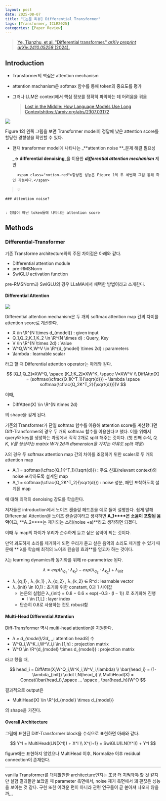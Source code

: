 ```yaml
---
layout: post
date: 2025-08-07
title: "[논문 리뷰] Differential Transformer"
tags: [Transformer, ICLR2025]
categories: [Paper Review]
---
```


> [Ye, Tianzhu, et al. "Differential transformer." ](https://arxiv.org/abs/2410.05258)[_arXiv preprint arXiv:2410.05258_](https://arxiv.org/abs/2410.05258)[ (2024).](https://arxiv.org/abs/2410.05258)



## Introduction

- Transformer의 핵심은 attention mechanism
- attention machanism은 softmax 함수를 통해 token의 중요도를 평가
- 그러나 LLM은 context에서 핵심 정보를 정확히 파악하는 데 어려움을 겪음

	> [Lost in the Middle: How Language Models Use Long Contextshttps://arxiv.org/abs/2307.03172](https://arxiv.org/abs/2307.03172)


![](https://prod-files-secure.s3.us-west-2.amazonaws.com/542b861c-36a8-4051-84e5-8804b6728dba/9083ea56-691a-4752-ae26-47f403431ac8/image.png?X-Amz-Algorithm=AWS4-HMAC-SHA256&X-Amz-Content-Sha256=UNSIGNED-PAYLOAD&X-Amz-Credential=ASIAZI2LB466Y6PUQFU2%2F20250909%2Fus-west-2%2Fs3%2Faws4_request&X-Amz-Date=20250909T121610Z&X-Amz-Expires=3600&X-Amz-Security-Token=IQoJb3JpZ2luX2VjEGsaCXVzLXdlc3QtMiJHMEUCIFsUiajYhIYM2TJPcbM9i9nXcF1s3ZmY2%2FwAhGYgQUOZAiEArC6sT84olC6rcW2LxusDclQlTN38biSqvZVmWPK0EGQqiAQI1P%2F%2F%2F%2F%2F%2F%2F%2F%2F%2FARAAGgw2Mzc0MjMxODM4MDUiDFvpTJ4KxmbWl5jVWircA6mWrEEpRIwqpVl3ETe%2Fj%2Bts%2BClVk03FGq%2FX0ax7EMY21pK0%2Fg7Cgjy3v74BWNC1ABw5t55x5oT59NmBqDrvQ2m0YxY3gjWEmpQgH4O5pIcrsO5stWquT9bSeRWf1dit9a6jB53thItnOZhEOWM2K%2FWa1VEJ4pZceW1%2B5h6xvmftrf1J%2FjxDXPjBjvO1zG1ONfxGCnfTBWcgiHpXg9V9SYFHufEYx5YF1oXUc0YAf%2BG2Wwfj21E8Q4XjMjHy%2BY35bi0bWrDUk%2FwmqHNxGWXmcyMagxZFULuDTre3OKxXXiHEm1dOppRI0pQas0Es9sz1M%2F%2Bf%2FKWFhWbwoJTVIp3hADAyVSdVFoj7a2REJt9y5bD6csGm4upc7ycR2Ba0dcYn%2BVrxyWOJhWV2gCDD6hAHsN4Euw%2BILcyNvHUFWRFxJ3o8uI2eWcWwEUWvDMXciIYHTgT905cs9WK1QweclXhOoODshuu7%2BXJynOxWNtNgdogJVAs0LUB6bChCTND%2BI%2BIv1GU76T0cIl3zTaOhSW6hj7XhB8oqtAK2N1OnImgkYikUAvLEA5d5tdQUuRDEq5MHqc1eEAWpm8ICXVS8Jcra%2BiIWSfF1DL8nnUxL7jWmsjyatHRmqKbNJc9hjGFIMM6YgMYGOqUBK%2Fp%2FshCSZ6laVITw7N6EgtaggyO2HXq7uybVYJKbpKdxHRmTLn%2F575RBpRr%2FUdq7VnQF42jZxtnLHO2dfgsjVqvcWj6zNBIPPlpeNHG2WS%2FLJCML495fAFy4FEG5p65ir6Slig0FgtS0zvnLM6iPmYSh1kBSnGiidu%2B%2B8CrKxxmcF4%2FuB%2Bj9o7IMQateuLHv5E7XfXls%2B9fciXO7hbt%2FPgA5vTgQ&X-Amz-Signature=84c7b35631e857d88c13d4a2ee78bd3512abe215e2e7cda9d5b8e47acab1ab01&X-Amz-SignedHeaders=host&x-amz-checksum-mode=ENABLED&x-id=GetObject)


Figure 1의 왼쪽 그림을 보면 Transformer model이 정답에 낮은 attention score를 할당한 경향성을 확인할 수 있다.

- 현재 transformer model에 나타나는 _**attention noise **_문제 해결 필요성

	_**→ differential denoising**_을 이용한 _**differential attention mechanism**_ 제안


		<span class="notion-red">향상된 성능은 Figure 1의 두 세번째 그림 통해 확인 가능하다.</span>


> 💡 


	### Attention noise?


	: 정답이 아닌 token들에 나타나는 attention score



## Methods



### Differential-Transformer


기존 Transforme architecture와의 주된 차이점은 아래와 같다.

- Differential attention module
- pre-RMSNorm
- SwiGLU activation function

pre-RMSNorm과 SwiGLU의 경우 LLaMA에서 채택한 방법이라고 소개한다.



#### Differential Attention


![](https://prod-files-secure.s3.us-west-2.amazonaws.com/542b861c-36a8-4051-84e5-8804b6728dba/116d70b2-1963-4810-9167-f4c7d8a06e8f/image.png?X-Amz-Algorithm=AWS4-HMAC-SHA256&X-Amz-Content-Sha256=UNSIGNED-PAYLOAD&X-Amz-Credential=ASIAZI2LB466Y6PUQFU2%2F20250909%2Fus-west-2%2Fs3%2Faws4_request&X-Amz-Date=20250909T121610Z&X-Amz-Expires=3600&X-Amz-Security-Token=IQoJb3JpZ2luX2VjEGsaCXVzLXdlc3QtMiJHMEUCIFsUiajYhIYM2TJPcbM9i9nXcF1s3ZmY2%2FwAhGYgQUOZAiEArC6sT84olC6rcW2LxusDclQlTN38biSqvZVmWPK0EGQqiAQI1P%2F%2F%2F%2F%2F%2F%2F%2F%2F%2FARAAGgw2Mzc0MjMxODM4MDUiDFvpTJ4KxmbWl5jVWircA6mWrEEpRIwqpVl3ETe%2Fj%2Bts%2BClVk03FGq%2FX0ax7EMY21pK0%2Fg7Cgjy3v74BWNC1ABw5t55x5oT59NmBqDrvQ2m0YxY3gjWEmpQgH4O5pIcrsO5stWquT9bSeRWf1dit9a6jB53thItnOZhEOWM2K%2FWa1VEJ4pZceW1%2B5h6xvmftrf1J%2FjxDXPjBjvO1zG1ONfxGCnfTBWcgiHpXg9V9SYFHufEYx5YF1oXUc0YAf%2BG2Wwfj21E8Q4XjMjHy%2BY35bi0bWrDUk%2FwmqHNxGWXmcyMagxZFULuDTre3OKxXXiHEm1dOppRI0pQas0Es9sz1M%2F%2Bf%2FKWFhWbwoJTVIp3hADAyVSdVFoj7a2REJt9y5bD6csGm4upc7ycR2Ba0dcYn%2BVrxyWOJhWV2gCDD6hAHsN4Euw%2BILcyNvHUFWRFxJ3o8uI2eWcWwEUWvDMXciIYHTgT905cs9WK1QweclXhOoODshuu7%2BXJynOxWNtNgdogJVAs0LUB6bChCTND%2BI%2BIv1GU76T0cIl3zTaOhSW6hj7XhB8oqtAK2N1OnImgkYikUAvLEA5d5tdQUuRDEq5MHqc1eEAWpm8ICXVS8Jcra%2BiIWSfF1DL8nnUxL7jWmsjyatHRmqKbNJc9hjGFIMM6YgMYGOqUBK%2Fp%2FshCSZ6laVITw7N6EgtaggyO2HXq7uybVYJKbpKdxHRmTLn%2F575RBpRr%2FUdq7VnQF42jZxtnLHO2dfgsjVqvcWj6zNBIPPlpeNHG2WS%2FLJCML495fAFy4FEG5p65ir6Slig0FgtS0zvnLM6iPmYSh1kBSnGiidu%2B%2B8CrKxxmcF4%2FuB%2Bj9o7IMQateuLHv5E7XfXls%2B9fciXO7hbt%2FPgA5vTgQ&X-Amz-Signature=8b6bd8d048710be204c8c4c0622748899e37e299f7af2d7e7b5f450450423e7e&X-Amz-SignedHeaders=host&x-amz-checksum-mode=ENABLED&x-id=GetObject)


Differential attention mechanism은 두 개의 softmax attention map 간의 차이를 attention score로 계산한다.

- X \in \R^{N \times d\_{model}} : given input
- Q\_1,Q\_2,K\_1,K\_2 \in \R^{N \times d} : Query, Key
- V \in \R^{N \times 2d} : Value
- W^Q,W^K,W^V \in \R^{d\_{model} \times 2d} : parameters
- \lambda : learnable scalar

라고 할 때 Differential attention operator는 아래와 같다.


$$
[Q_1;Q_2]=XW^Q, \space [K_1;K_2]=XW^K, \space V=XW^V \\
DiffAttn(X) = (softmax(\cfrac{Q_1K^T_1}{\sqrt{d}}) - \lambda \space softmax(\cfrac{Q_2K^T_2}{\sqrt{d}}))V
$$


이때,

- DiffAtten(X) \in \R^{N \times 2d}

의 shape을 갖게 된다.


기존의 Transformer가 단일 softmax 함수를 이용해 attention score를 계산했다면 Diff-Transformer의 경우 두 개의 softmax 함수를 이용한다고 했다. 이를 위해서 query와 key를 생성하는 과정에서 각각 2개로 split 해주는 것이다. <span class="notion-red">(첫 번째 수식, </span><span class="notion-red">_Q, K, V를 생성하는 matrix W가 2d의 dismension을 가지는 이유도 split 때문_</span><span class="notion-red">)</span>


 λ의 경우 두 softmax attention map 간의 차이를 조정하기 위한 scaler로 두 개의 attention map

- A\_1 = softmax(\cfrac{Q\_1K^T\_1}{\sqrt{d}}) : 주요 신호(relevant context)와 noise 포착하도록 설계된 map
- A\_1 = softmax(\cfrac{Q\_2K^T\_2}{\sqrt{d}}) : noise 성분, 패턴 포착하도록 설계된 map 

에 대해 최적의 denoising 강도를 학습한다.


저자들은 introduction에서 노이즈 캔슬링 헤드폰을 예로 들어 설명한다. 쉽게 말해 Differential Attention을 노이즈 캔슬링이라고 생각하면 **A\_1****은 소음이 포함된 음악**이고, **A\_2****는 제거되는 소리(noise +a)**라고 생각하면 되겠다. 


이때 두 map의 차이가 우리가 순수하게 듣고 싶은 음악이 되는 것이다. 


만약 과도하게 소리를 제거하게 되면 우리가 듣고 싶은 음악의 소리도 제거할 수 있기 때문에 ** λ를 학습해 최적의 노이즈 캔슬링 효과**를 얻고자 하는 것이다.


λ는 learning dynamics와 동기화를 위해 re-parametrize 된다.


$$
\lambda = exp(\lambda_{q_1} \cdot \lambda_{k_1}) - exp(\lambda_{q_2} \cdot \lambda_{k_2}) + \lambda_{init}
$$

- λ\_{q\_1} , λ\_{k\_1} , λ\_{q\_2} , λ\_{k\_2} ∈ R^d : learnable vector
- λ\_{init} \in (0,1) : 초기화 위한 constant, 0과 1 사이값
	- 논문의 실험은 λ\_{init} = 0.8 − 0.6 × exp(−0.3 · (l − 1)) 로 초기화해 진행
		- l \in [1,L] : layer index
	- 단순히 0.8로 사용하는 것도 robust함


#### **Multi-Head Differential Attention**


Diff-Transformer 역시 multi-head attention을 지원한다.

- _h = d\_{model}/2d__ _: attention head의 수
- W^Q\_i,W^K\_i,W^V\_i,i \in [1,h] : projection matrix
- W^O \in \R^{d\_{model} \times d\_{model}} : projection matrix

라고 했을 때,


$$
head_i = DiffAttn(X;W^Q_i,W^K_i,W^V_i,\lambda) \\
\bar{head_i} = (1-\lambda_{init}) \cdot LN(head_i) \\
MultiHead(X) = Concat(\bar{head_i},\space ... \space , \bar{head_h})W^O
$$


결과적으로 output은

- MultiHead(X) \in \R^{d\_{model} \times d\_{model}}

의 shape을 가진다.



#### Overall Architecture


그림에 표현된 Diff-Transformer block을 수식으로 표현하면 아래와 같다.


$$
Y^l = MultiHead(LN(X^l)) + X^l \\
X^{l+1} = SwiGLU(LN(Y^l)) + Y^l
$$


figure에는 표현하지 않았으나 MultiHead 이후, Normalize 이후 residual connection이 존재한다.


---


vanilla Transformer를 대체할만한 architecture인지는 조금 더 지켜봐야 할 것 같지만 실험 결과들만 보았을 때 parameter 측면에서, noise 제거 측면에서 꽤 괜찮은 성능을 보이는 것 같다. 구현 또한 어려운 편이 아니라 관련 연구들이 곧 쏟아져 나오지 않을까,,,


